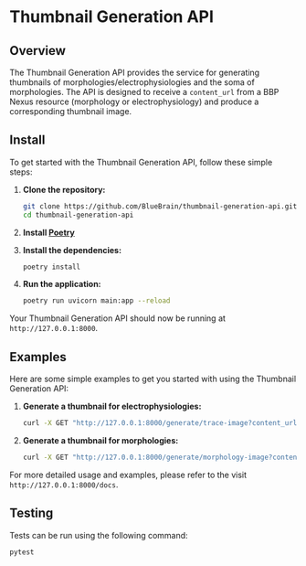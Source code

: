 # Thumbnail Generation API

## Overview

The Thumbnail Generation API provides the service for generating thumbnails of morphologies/electrophysiologies and the soma of morphologies. The API is designed to receive a `content_url` from a BBP Nexus resource (morphology or electrophysiology) and produce a corresponding thumbnail image.

## Install

To get started with the Thumbnail Generation API, follow these simple steps:

1. **Clone the repository:**
    ```sh
    git clone https://github.com/BlueBrain/thumbnail-generation-api.git
    cd thumbnail-generation-api
    ```

2. **Install [Poetry](https://python-poetry.org/docs/)**
    
3. **Install the dependencies:**
    ```sh
    poetry install
    ```

4. **Run the application:**
    ```sh
    poetry run uvicorn main:app --reload
    ```

Your Thumbnail Generation API should now be running at `http://127.0.0.1:8000`.

## Examples

Here are some simple examples to get you started with using the Thumbnail Generation API:

1. **Generate a thumbnail for electrophysiologies:**
    ```sh
    curl -X GET "http://127.0.0.1:8000/generate/trace-image?content_url=https://bbp.epfl.ch/nexus/v1/files/public/hippocampus/https%3A%2F%2Fbbp.epfl.ch%2Fneurosciencegraph%2Fdata%2Fb67a2aa6-d132-409b-8de5-49bb306bb251" -H "accept: application/json" -H "Authorization: Bearer YOUR_BEARER_TOKEN"
    ```

2. **Generate a thumbnail for morphologies:**
    ```sh
    curl -X GET "http://127.0.0.1:8000/generate/morphology-image?content_url=https://bbp.epfl.ch/nexus/v1/files/bbp/mouselight/https%3A%2F%2Fbbp.epfl.ch%2Fnexus%2Fv1%2Fresources%2Fbbp%2Fmouselight%2F_%2F0befd25c-a28a-4916-9a8a-adcd767db118" -H "accept: application/json" -H "Authorization: Bearer YOUR_BEARER_TOKEN"
    ```

For more detailed usage and examples, please refer to the visit `http://127.0.0.1:8000/docs`.


## Testing

Tests can be run using the following command:

```
pytest
```